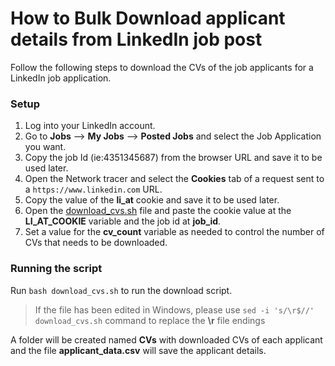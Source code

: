 # How to Bulk Download applicant details from LinkedIn job post
Follow the following steps to download the CVs of the job applicants for a LinkedIn job application.

### Setup
1. Log into your LinkedIn account.
2. Go to **Jobs** --> **My Jobs** --> **Posted Jobs** and select the Job Application you want.
3. Copy the job Id (ie:4351345687) from the browser URL and save it to be used later.
4. Open the Network tracer and select the **Cookies** tab of a request sent to a `https://www.linkedin.com` URL.
5. Copy the value of the **li_at** cookie and save it to be used later.
6. Open the [download_cvs.sh](./download_cvs.sh) file and paste the cookie value at the **LI_AT_COOKIE** variable and the job id at **job_id**.
7. Set a value for the **cv_count** variable as needed to control the number of CVs that needs to be downloaded.

### Running the script
Run `bash download_cvs.sh` to run the download script. 
> If the file has been edited in Windows, please use `sed -i 's/\r$//' download_cvs.sh` command to replace the **\r** file endings


A folder will be created named **CVs** with downloaded CVs of each applicant and the file **applicant_data.csv** will save the applicant details. 
